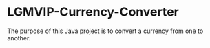 # LGMVIP-Currency-Converter
The purpose of this Java project is to convert a currency from one to another. 
